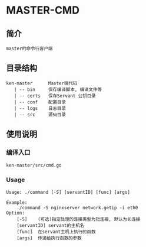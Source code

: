 MASTER-CMD
======

## 简介
    master的命令行客户端

## 目录结构
    ken-master      Master端代码
       | -- bin     保存编译脚本, 编译文件等
       | -- certs   保存Servant 公钥目录
       | -- conf    配置目录
       | -- logs    日志目录
       | -- src     源码目录

## 使用说明
### 编译入口
    ken-master/src/cmd.go

### Usage
    Usage: ./command [-S] [servantID] [func] [args]
    
    Example:
        ./command -S nginxserver network.getip -i eth0
    Option:
        [-S]	(可选)指定处理的连接类型为短连接, 默认为长连接
        [servantID]	servant的主机名
        [func]	在servant主机上执行的函数
        [args]	传递给执行函数的参数